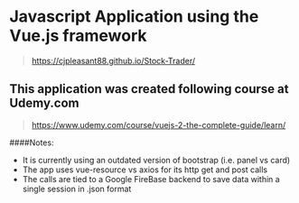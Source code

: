 # Javascript Application using the Vue.js framework

> https://cjpleasant88.github.io/Stock-Trader/

## This application was created following course at Udemy.com

> https://www.udemy.com/course/vuejs-2-the-complete-guide/learn/

####Notes:

- It is currently using an outdated version of bootstrap (i.e. panel vs card)
- The app uses vue-resource vs axios for its http get and post calls 
- The calls are tied to a Google FireBase backend to save data within a single session in .json format
